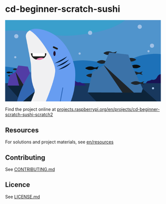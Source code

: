 # cd-beginner-scratch-sushi

![cd-beginner-scratch-sushi](/en/images/banner.png)

Find the project online at [projects.raspberrypi.org/en/projects/cd-beginner-scratch-sushi-scratch2](https://projects.raspberrypi.org/en/projects/cd-beginner-scratch-sushi-scratch2)

## Resources
For solutions and project materials, see [en/resources](https://github.com/raspberrypilearning/cd-beginner-scratch-sushi-scratch2/tree/master/en/resources)

## Contributing
See [CONTRIBUTING.md](CONTRIBUTING.md)

## Licence
 See [LICENSE.md](LICENSE.md)